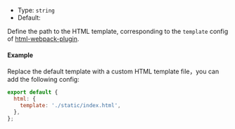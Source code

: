 - Type: `string`
- Default:

Define the path to the HTML template, corresponding to the `template` config of [html-webpack-plugin](https://github.com/jantimon/html-webpack-plugin).

#### Example

Replace the default template with a custom HTML template file，you can add the following config:

```js
export default {
  html: {
    template: './static/index.html',
  },
};
```
